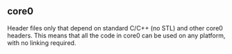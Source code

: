 ## core0
Header files only that depend on standard C/C++ (no STL) and other core0 headers. This means that all the code in core0 can be used
on any platform, with no linking required.